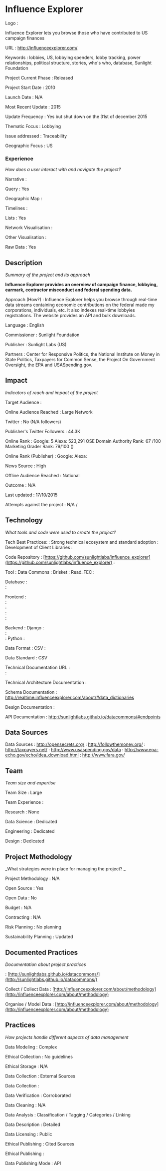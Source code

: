 # Influence Explorer



Logo
:   

Influence Explorer lets you browse those who have contributed to US campaign finances

URL
:   http://influenceexplorer.com/


Keywords
:   lobbies, US, lobbying spenders, lobby tracking, power relationships, political structure, stories, who&#39;s who, database, Sunlight Foundation



Project Current Phase
:   Released

    

Project Start Date
:   2010



Launch Date
:   N/A



Most Recent Update
:   2015



Update Frequency
:   Yes but shut down on the 31st of december 2015



Thematic Focus
:   Lobbying



Issue addressed
:   Traceability 



Geographic Focus
:   US


### Experience

_How does a user interact with and navigate the project?_

Narrative
:    

Query
:   Yes
 

Geographic Map
:     

Timelines
:    

Lists
:   Yes 

Network Visualisation
:   

Other Visualisation
:   

Raw Data 
:   Yes

## Description

_Summary of the project and its approach_

__Influence Explorer provides an overview of campaign finance, lobbying, earmark, contractor misconduct and federal spending data.__


Approach (How?)
:   Influence Explorer helps you browse through real-time data streams containing economic contributions on the federal made my corporations, individuals, etc. It also indexes real-time lobbyies registrations. The website provides an API and bulk downloads.



Language
:   English



Commissioner
:   Sunlight Foundation



Publisher
:   Sunlight Labs (US)



Partners
:   Center for Responsive Politics, the National Institute on Money in State Politics, Taxpayers for Common Sense, the Project On Government Oversight, the EPA and USASpending.gov.


## Impact

_Indicators of reach and impact of the project_


Target Audience
:   



Online Audience Reached
:   Large Network



Twitter
:   No (N/A followers)



Publisher's Twitter Followers
:   44.3K



Online Rank
:    Google:   5   Alexa:   523,291  OSE Domain Authority Rank:    67 /100  Marketing Grader Rank:   79/100 ()


Online Rank (Publisher)
:    Google:     Alexa:   



News Source
:   High 



Offline Audience Reached
:   National



Outcome
:   N/A



Last updated
:   17/10/2015


Attempts against the project
:   N/A  / 


## Technology

_What tools and code were used to create the project?_

Tech Best Practices:
:    Strong technical ecosystem and standard adoption
:    Development of Client Libraries 
:    

Code Repository
:   [https://github.com/sunlightlabs/influence_explorer](https://github.com/sunlightlabs/influence_explorer)
:   []()

Tool
:   Data Commons
:   Brisket
:   Read_FEC
:   

Database
:   
:   

Frontend
:   
:   
:   
:   
:   

Backend
:   Django
:   
:   
:   Python
:   

Data Format
:   CSV
:   

Data Standard
:   CSV

Technical Documentation URL
:   
:   

Technical Architecture Documentation
:   

Schema Documentation
:   http://realtime.influenceexplorer.com/about/#data_dictionaries

Design Documentation
:   

API Documentation
:   http://sunlightlabs.github.io/datacommons/#endpoints


## Data Sources

Data Sources
:   http://opensecrets.org/
:   http://followthemoney.org/
:   http://taxpayers.net/
:   http://www.usaspending.gov/data
:   http://www.epa-echo.gov/echo/idea_download.html
:   http://www.fara.gov/

## Team

_Team size and expertise_

Team Size
:   Large



Team Experience
:    

Research
:   None 

Data Science
:   Dedicated 

Engineering
:    Dedicated

Design
:   Dedicated


## Project Methodology

_What strategies were in place for managing the project? _

Project Methodology
:   N/A



Open Source
:   Yes



Open Data
:   No



Budget
:   N/A


Contracting
:   N/A



Risk Planning
:   No planning



Sustainability Planning
:   Updated


## Documented Practices

_Documentation about project practices_

 
 :   [http://sunlightlabs.github.io/datacommons/](http://sunlightlabs.github.io/datacommons/)  

Collect  / Collect Data 
 :   [http://influenceexplorer.com/about/methodology](http://influenceexplorer.com/about/methodology) 

Organise  / Model Data 
 :   [http://influenceexplorer.com/about/methodology](http://influenceexplorer.com/about/methodology) 


## Practices

_How projects handle different aspects of data management_


Data Modeling
:   Complex



Ethical Collection
:   No guidelines



Ethical Storage
:   N/A



Data Collection
:   External Sources



Data Collection
:   



Data Verification
:   Corroborated



Data Cleaning
:   N/A



Data Analysis
:   Classification / Tagging / Categories / Linking



Data Description
:   Detailed



Data Licensing
:   Public



Ethical Publishing
:   Cited Sources



Ethical Publishing
:   



Data Publishing Mode
:   API
